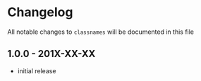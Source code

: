 # Changelog

All notable changes to `classnames` will be documented in this file

## 1.0.0 - 201X-XX-XX

- initial release

